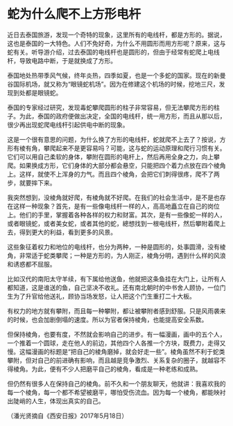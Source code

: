 # 蛇为什么爬不上方形电杆

近日去泰国旅游，发现一个奇特的现象，这里所有的电线杆，都是方形的。据说，这也是泰国的一大特色。人们不免好奇，为什么不用圆形而用方形呢？原来，这与蛇有关。听导游介绍，过去泰国的电线杆也是圆形的，但由于经常有蛇爬上电线杆，导致电路中断，于是就换成了方形。 

泰国地处热带季风气候，终年炎热，四季如夏，也是一个多蛇的国家。现在的新曼谷国际机场，就又称为“眼镜蛇机场”。因为在修建这个机场的时候，挖地三尺，发现到处都是眼镜蛇。 

泰国的专家经过研究，发现毒蛇攀爬圆形的柱子非常容易，但无法攀爬方形的柱子。为此，泰国的政府便做出决定，全国的电线杆，统一用方形，而且从那以后，很少再出现蛇爬电线杆引起供电中断的现象。 

这是一个很有意思的问题，为什么换了方形的电线杆，蛇就爬不上去了？按说，方形有棱有角，攀爬起来不是更容易吗？可能，这与蛇的运动原理和爬行习惯有关。它们可以用自己柔软的身体，攀附在圆形的电杆上，然后再用全身之力，向上攀爬。如果换成方形，它们身体的大部分都会悬空，只能把四个着力点放在四个棱角上。这样，就使不上浑身的力气。而且四个棱角，会把它们刺得很疼，爬不了两步，就要摔下来。 

我突然想到，没棱角就好爬，有棱角就不好爬。在我们的社会生活中，是不是也存在这样一种现象？首先，是有一些像电线杆一样的人，高高地矗立在自己的岗位上。他们的手里，掌握着各种各样的权力和财富。其次，是有一些像蛇一样的人，或者眼镜蛇，或者美女蛇，或者其他的蛇，總想找到一根电线杆，然后攀附着爬上去，得到更大的利益，看到更多的风景。 

这些象征着权力和地位的电线杆，也分为两种，一种是圆形的，处事圆滑，没有棱角，非常适于蛇类攀爬；一种是方形的，为人刚正，棱角分明，遇到什么样的风浪和诱惑都不屈服。 

比如汉代的南阳太守羊续，有下属给他送鱼，他就把这条鱼挂在大门上，让所有人都知道，这是谁送的鱼，自己坚决不收礼。还有南北朝时的中书舍人顾协，一位门生为了升官给他送礼，顾协当场发怒，让人把这个门生重打二十大板。 

有权力的地方就有攀附，而且每一种攀附，都让被攀附者感到舒服。只是风雨袭来的时候，也会加剧倒塌的速度。所以为官者保持棱角，也能提高安全系数。 

但保持棱角，也要有度，不然就会影响自己的进步。有一幅漫画，画中的五个人，一个推着一个圆球，走在他人的前边，其他四个人各推一个方块，既费力，走得又慢。这幅漫画的标题是“把自己的棱角磨掉，就会好走一些”。棱角虽然不利于蛇类攀附，但对自己的前进确有影响，而且越是竞争激烈、关系复杂的圈子，就越容不得棱角。为此，便有不少人把磨平自己的棱角，看成是一种老练和成熟。 

但仍然有很多人在保持自己的棱角。前不久和一个朋友聊天，他就讲：我喜欢我的每一个棱角，每一个都不希望被磨平，哪怕受伤流血。因为每一个棱角，都能映衬出陡峭的人生，体现出真实的自己。 

（潘光贤摘自《西安日报》2017年5月18日）